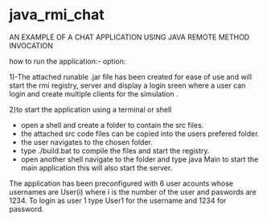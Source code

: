# java_rmi_chat
AN EXAMPLE OF A CHAT APPLICATION USING JAVA REMOTE METHOD INVOCATION

how to run the application:-
option:

1)-The attached runable .jar file has been created for ease of use and will start
   the rmi registry, server and display a login sreen where a user can login and 
   create multiple clients for the simulation .

2)to start the application using a terminal or shell 
  - open a shell and create a folder to contain the src files.
  - the attached src code files can be copied into the users prefered folder.
  - the user navigates to the chosen folder.
  - type ./build.bat to compile the files  and start the registry.
  - open another shell navigate to the folder and type java Main to start the
    main application this will also start the server.

The application has been preconfigured with 6 user acounts whose usernames
are User(i) where i is the number of the user and paswords are 1234.
To login as user 1 type User1 for the username and 1234 for password.
